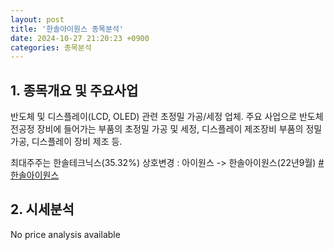 ```yaml
---
layout: post
title: '한솔아이원스 종목분석'
date: 2024-10-27 21:20:23 +0900
categories: 종목분석
---
```


## 1. 종목개요 및 주요사업

반도체 및 디스플레이(LCD, OLED) 관련 초정밀 가공/세정 업체. 주요 사업으로 반도체 전공정 장비에 들어가는 부품의 초정밀 가공 및 세정, 디스플레이 제조장비 부품의 정밀 가공, 디스플레이 장비 제조 등.

최대주주는 한솔테크닉스(35.32%) 상호변경 : 아이원스 -> 한솔아이원스(22년9월)
[#한솔아이원스](#)

## 2. 시세분석

No price analysis available
